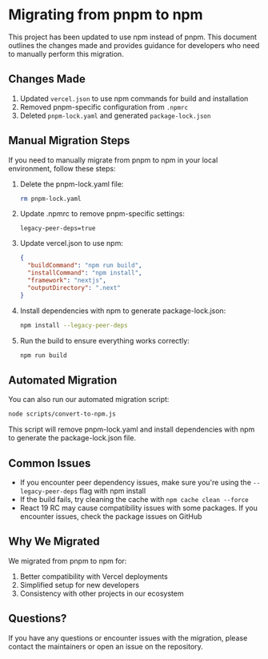 # Migrating from pnpm to npm

This project has been updated to use npm instead of pnpm. This document outlines the changes made and provides guidance for developers who need to manually perform this migration.

## Changes Made

1. Updated `vercel.json` to use npm commands for build and installation
2. Removed pnpm-specific configuration from `.npmrc`
3. Deleted `pnpm-lock.yaml` and generated `package-lock.json`

## Manual Migration Steps

If you need to manually migrate from pnpm to npm in your local environment, follow these steps:

1. Delete the pnpm-lock.yaml file:
   ```bash
   rm pnpm-lock.yaml
   ```

2. Update .npmrc to remove pnpm-specific settings:
   ```
   legacy-peer-deps=true
   ```

3. Update vercel.json to use npm:
   ```json
   {
     "buildCommand": "npm run build",
     "installCommand": "npm install",
     "framework": "nextjs",
     "outputDirectory": ".next"
   }
   ```

4. Install dependencies with npm to generate package-lock.json:
   ```bash
   npm install --legacy-peer-deps
   ```

5. Run the build to ensure everything works correctly:
   ```bash
   npm run build
   ```

## Automated Migration

You can also run our automated migration script:

```bash
node scripts/convert-to-npm.js
```

This script will remove pnpm-lock.yaml and install dependencies with npm to generate the package-lock.json file.

## Common Issues

- If you encounter peer dependency issues, make sure you're using the `--legacy-peer-deps` flag with npm install
- If the build fails, try cleaning the cache with `npm cache clean --force`
- React 19 RC may cause compatibility issues with some packages. If you encounter issues, check the package issues on GitHub

## Why We Migrated

We migrated from pnpm to npm for:

1. Better compatibility with Vercel deployments
2. Simplified setup for new developers
3. Consistency with other projects in our ecosystem

## Questions?

If you have any questions or encounter issues with the migration, please contact the maintainers or open an issue on the repository. 